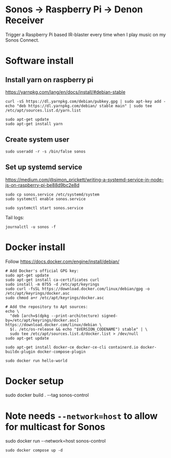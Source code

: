 # Sonos -> Raspberry Pi -> Denon Receiver

Trigger a Raspberry Pi based IR-blaster every time when I play music on my Sonos Connect.


# Software install

## Install yarn on raspberry pi
https://yarnpkg.com/lang/en/docs/install/#debian-stable

```
curl -sS https://dl.yarnpkg.com/debian/pubkey.gpg | sudo apt-key add -
echo "deb https://dl.yarnpkg.com/debian/ stable main" | sudo tee /etc/apt/sources.list.d/yarn.list

sudo apt-get update
sudo apt-get install yarn
```

## Create system user
`sudo useradd -r -s /bin/false sonos`


## Set up systemd service
https://medium.com/@simon_prickett/writing-a-systemd-service-in-node-js-on-raspberry-pi-be88d9bc2e8d

```
sudo cp sonos.service /etc/systemd/system
sudo systemctl enable sonos.service

sudo systemctl start sonos.service
```

Tail logs:
```
journalctl -u sonos -f
```

# Docker install
Follow https://docs.docker.com/engine/install/debian/
```
# Add Docker's official GPG key:
sudo apt-get update
sudo apt-get install ca-certificates curl
sudo install -m 0755 -d /etc/apt/keyrings
sudo curl -fsSL https://download.docker.com/linux/debian/gpg -o /etc/apt/keyrings/docker.asc
sudo chmod a+r /etc/apt/keyrings/docker.asc

# Add the repository to Apt sources:
echo \
  "deb [arch=$(dpkg --print-architecture) signed-by=/etc/apt/keyrings/docker.asc] https://download.docker.com/linux/debian \
  $(. /etc/os-release && echo "$VERSION_CODENAME") stable" | \
  sudo tee /etc/apt/sources.list.d/docker.list > /dev/null
sudo apt-get update
```

```
sudo apt-get install docker-ce docker-ce-cli containerd.io docker-buildx-plugin docker-compose-plugin
```

```
sudo docker run hello-world
```

# Docker setup
sudo docker build . --tag sonos-control
# Note needs `--network=host` to allow for multicast for Sonos
sudo docker run --network=host sonos-control

`sudo docker compose up -d`
